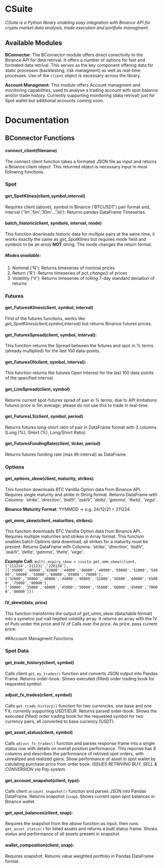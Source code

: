 # CSuite
*CSuite is a Python library enabling easy integration with Binance API for crypto market data analysis, trade execution and portfolio managment.*


## Available Modules
**BConnector**: The BConnector module offers direct conectivity to the Binance API for data retrival. It offers a number of options for fast and formated data retrival. This serves as the key component offering data for static processes (backtesting, risk managment) as well as real-time processes. Use of the `client` object is necessary across the library.  

**Account Managment**: This module offers Account managment and monitoring capabilities, used to analyse a trading account with spot balance and/or trade history. Currently supporting monitoring (data retrival) just for Spot wallet but additional accounts coming soon. 


# Documentation

## BConnector Functions

#### connect_client(filename)
The connect client function takes a formated JSON file as input and returns a Binance client object. This returned object is necessary input in most following functions.

### Spot
#### get_SpotKlines(client,symbol,interval)
Requires client (above), symbol in Binance ('BTCUSDT') pair format and, interval ('1m','5m','30m'...'3d'). Returns pandas DataFrame Timeseries. 

#### batch_historic(client, symbols, interval, mode)
This function downloads historic data for multiple pairs at the same time, it works exactly the same as *get_SpotKlines* but requires mode field and symbols to be an *array* **NOT** *string*. The mode changes the return format.
##### Modes available:
1. Nominal ('N'): Returns timeseries of nominal prices
2. Return ('R'): Returns timeseries of *pct_change()* of prices
3. Volatility ('V'): Returns timeseries of rolling 7-day standard deviation of returns

### Futures
#### get_FuturesKlines(client, symbol, interval)
First of the futures functions, works like *get_SpotKlines(client,symbol,interval)* but returns Binance futures prices.

#### get_FuturesSpread(client, symbol, interval):
This function returns the Spread between the futures and spot in % terms (already multiplied) for the last 100 data-points.

#### get_FuturesOI(client, symbol, interval):
This function returns the futures Open Interest for the last 100 data-points of the specified interval. 

#### get_LiveSpread(client, symbol)
Returns current spot-futures sprad of pair in % terms, due to API limitations futures price is 5m average; please do not use this to trade in real-time.

#### get_FuturesLS(client, symbol, period)
Returns futures long-short ratio of pair in DataFrame format with 3 columns (Long (%), SHort (%), Long/Short Ratio).

#### get_FuturesFundingRate(client, ticker, period)
Returns futures funding rate (max 8h interval) as DataFrame.

### Options
#### get_options_skew(client, maturity, strikes)
This function downloads BTC Vanillia Option data from Binance API. Requires single maturity and strike in String format. Returns DataFrame with Columns: *'strike', 'direction', 'bidIV', 'askIV', 'delta', 'gamma', 'theta', 'vega'*.

**Binance Maturity Format**: YYMMDD -> e.g. 24/12/21 = 211224


#### get_omm_skew(client, maturities, strikes):
This function downloads BTC Vanillia Option data from Binance API. Requires multiple maturities and strikes in Array format. This function enables batch Options data download, all strikes for a maturity must be present.
Returns DataFrame with Columns: *'strike', 'direction', 'bidIV', 'askIV', 'delta', 'gamma', 'theta', 'vega'*.

**Example Call:**
`multi_expiry_skew = csuite.get_omm_skew(client,['211224','211231','220128'],[['35000','40000','42000','44000','46000','48000','50000','52000','54000','56000','58000','60000','65000','70000'],['32000','36000','40000','44000','48000','52000','56000','60000','65000','75000','80000'],
['30000','35000','40000','45000','50000','55000','60000','65000','70000','80000']])`

#### IV_skew(data, price)
This function transforms the output of *get_omm_skew* (data/table format) into a symetric put-call Implied volatility array. It returns an array with the IV of Puts under the price and IV of Calls over the price. As price, pass current price. 

##Account Managment Functions

### Spot Data

#### get_trade_history(client, symbol)
Calls client `get_my_trades()` function and converts JSON output into Pandas Frame. Returns order-book.
Shows executed (filled) order trading book for requested symbol.

#### adjust_fx_trades(client, symbol)
Calls `get_trade_history()` function for two currencies, one base and one FX; currently supporting USDT/EUR. Returns parsed order-book.
Shows the executed (filled) order trading book for the requested symbol for two currency pairs, all converted to base currency (USDT).

#### get_asset_status(client, symbol)
Calls `adjust_fx_trades()` function and parses response frame into a single status row with details on overall position performance. This reponse has 8 columns and describes the performance of retrived spot orders, with unrealized and realized gains. 
Show performance of asset in spot wallet by calulating purchase price from order book. *ISSUES RETRIVING BUY, SELL & CONVERSION via Pay system*.

#### get_account_snapshot(client, type):
Calls client `account_snapshot()` function and parses JSON into Pandas DataFrame. Returns snapshot (`snap`).
Shows current open spot balances in Binance wallet. 

#### get_spot_balances(client, snap):
Requires the snapshot from the *above* function as input, then runs `get_asset_status()` for listed assets and returns a built status frame. 
Shows status and performance of all assets present in snapshot. 

#### wallet_composition(client, snap):
Requires snapshot. Returns value weighted portfolio in Pandas DataFrame format. 

